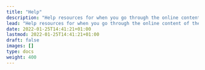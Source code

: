 ```yaml
---
title: "Help"
description: "Help resources for when you go through the online content of the OpenFOAM parallel programming workshop on your own"
lead: "Help resources for when you go through the online content of the OpenFOAM parallel programming workshop on your own"
date: 2022-01-25T14:41:21+01:00
lastmod: 2022-01-25T14:41:21+01:00
draft: false
images: []
type: docs
weight: 400
---
```

